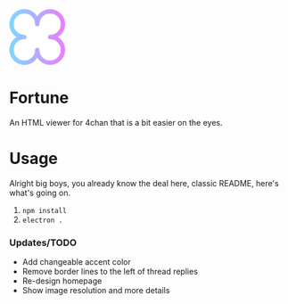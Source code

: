 <img src="./package/icon.png" style="height: 100px; width: 100px">

# Fortune
An HTML viewer for 4chan that is a bit easier on the eyes.

# Usage
Alright big boys, you already know the deal here, classic README, here's what's going on.

1. `npm install`
2. `electron .`

### Updates/TODO
 - Add changeable accent color
 - Remove border lines to the left of thread replies
 - Re-design homepage
 - Show image resolution and more details
